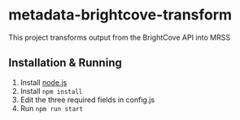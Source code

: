 # metadata-brightcove-transform
This project transforms output from the BrightCove API into MRSS

## Installation & Running

1. Install [node.js](https://nodejs.org/en/) 
3. Install `npm install`
4. Edit the three required fields in config.js
5. Run `npm run start`
